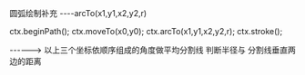 圆弧绘制补充 ----arcTo(x1,y1,x2,y2,r)

  ctx.beginPath();
  ctx.moveTo(x0,y0);
  ctx.arcTo(x1,y1,x2,y2,r);
  ctx.stroke();

------>  以上三个坐标依顺序组成的角度做平均分割线
                判断半径与 分割线垂直两边的距离